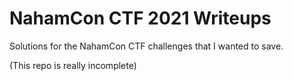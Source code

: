# NahamCon CTF 2021 Writeups

Solutions for the NahamCon CTF challenges that I wanted to save.


(This repo is really incomplete)

